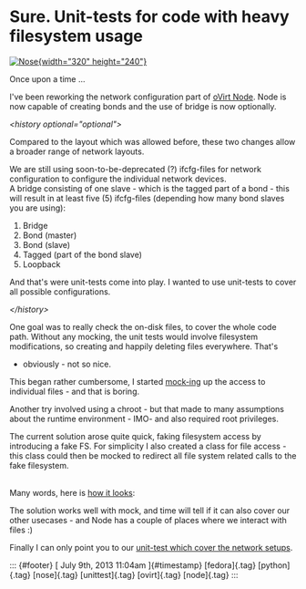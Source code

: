 Sure. Unit-tests for code with heavy filesystem usage
=====================================================

[![Nose](http://farm5.staticflickr.com/4116/4782896202_c553733b81_n.jpg){width="320"
height="240"}](http://www.flickr.com/photos/wwarby/4782896202/ "Nose von wwarby bei Flickr")

Once upon a time ...

I've been reworking the network configuration part of [oVirt
Node](http://www.ovirt.org/Node). Node is now capable of creating bonds
and the use of bridge is now optionally.

*\<history optional="optional"\>*

Compared to the layout which was allowed before, these two changes allow
a broader range of network layouts.

We are still using soon-to-be-deprecated (?) ifcfg-files for network
configuration to configure the individual network devices.\
A bridge consisting of one slave - which is the tagged part of a bond -
this will result in at least five (5) ifcfg-files (depending how many
bond slaves you are using):

1.  Bridge
2.  Bond (master)
3.  Bond (slave)
4.  Tagged (part of the bond slave)
5.  Loopback

And that's were unit-tests come into play. I wanted to use unit-tests to
cover all possible configurations.

*\</history\>*

One goal was to really check the on-disk files, to cover the whole code
path. Without any mocking, the unit tests would involve filesystem
modifications, so creating and happily deleting files everywhere. That's
- obviously - not so nice.

This began rather cumbersome, I started
[mock-ing](http://www.voidspace.org.uk/python/mock/) up the access to
individual files - and that is boring.

Another try involved using a chroot - but that made to many assumptions
about the runtime environment - IMO- and also required root privileges.

The current solution arose quite quick, faking filesystem access by
introducing a fake FS. For simplicity I also created a class for file
access - this class could then be mocked to redirect all file system
related calls to the fake filesystem.

\
Many words, here is [how it
looks](https://gist.github.com/anonymous/5955820):

The solution works well with mock, and time will tell if it can also
cover our other usecases - and Node has a couple of places where we
interact with files :)

Finally I can only point you to our [unit-test which cover the network
setups](http://gerrit.ovirt.org/gitweb?p=ovirt-node.git;a=blob;f=tests/nose/network_config.py;hb=HEAD).

::: {#footer}
[ July 9th, 2013 11:04am ]{#timestamp} [fedora]{.tag} [python]{.tag}
[nose]{.tag} [unittest]{.tag} [ovirt]{.tag} [node]{.tag}
:::
